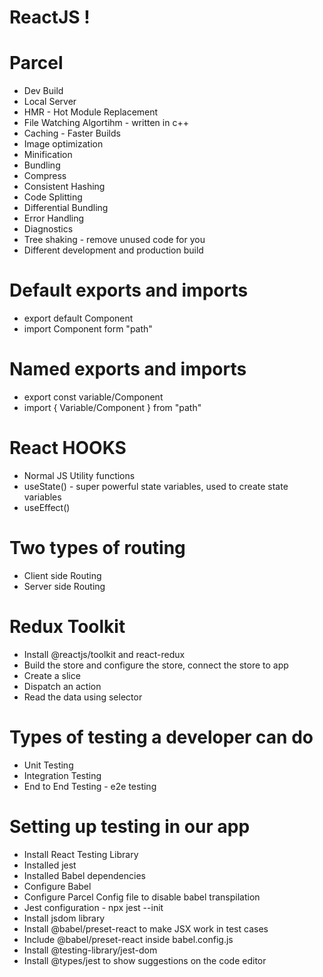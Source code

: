 # ReactJS !

# Parcel

- Dev Build
- Local Server
- HMR - Hot Module Replacement
- File Watching Algortihm - written in c++
- Caching - Faster Builds
- Image optimization
- Minification
- Bundling
- Compress
- Consistent Hashing
- Code Splitting
- Differential Bundling
- Error Handling
- Diagnostics
- Tree shaking - remove unused code for you
- Different development and production build

# Default exports and imports
 - export default Component
 - import Component form "path"

# Named exports and imports
 - export const variable/Component
 - import { Variable/Component } from "path"

 # React HOOKS
 - Normal JS Utility functions
 - useState() - super powerful state variables, used to create state variables
 - useEffect()

# Two types of routing
 - Client side Routing
 - Server side Routing

# Redux Toolkit
 - Install @reactjs/toolkit and react-redux
 - Build the store and configure the store, connect the store to app
 - Create a slice
 - Dispatch an action
 - Read the data using selector

# Types of testing a developer can do
 - Unit Testing
 - Integration Testing
 - End to End Testing - e2e testing

# Setting up testing in our app
 - Install React Testing Library
 - Installed jest
 - Installed Babel dependencies
 - Configure Babel
 - Configure Parcel Config file to disable babel transpilation
 - Jest configuration - npx jest --init
 - Install jsdom library
 - Install @babel/preset-react to make JSX work in test cases
 - Include @babel/preset-react inside babel.config.js
 - Install @testing-library/jest-dom
 - Install @types/jest to show suggestions on the code editor